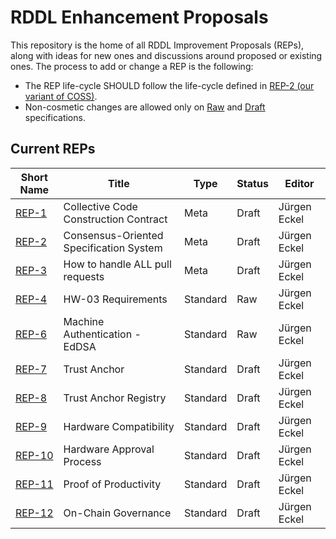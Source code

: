 # RDDL Enhancement Proposals

This repository is the home of all RDDL Improvement Proposals (REPs), along with ideas for new ones and discussions around proposed or existing ones.
The process to add or change a REP is the following:

- The REP life-cycle SHOULD follow the life-cycle defined in [REP-2 (our variant of COSS)](./rep2.md).
- Non-cosmetic changes are allowed only on [Raw](./rep2.md#raw-reps) and [Draft](./rep2.md#draft-reps) specifications.

## Current REPs

Short Name   | Title                                                         | Type     | Status     | Editor
-------------|---------------------------------------------------------------|----------|------------|-------
[REP-1](rep1.md)   | Collective Code Construction Contract                   | Meta     | Draft      | Jürgen Eckel
[REP-2](rep2.md)   | Consensus-Oriented Specification System                 | Meta     | Draft      | Jürgen Eckel
[REP-3](rep3.md)   | How to handle ALL pull requests                         | Meta     | Draft      | Jürgen Eckel
[REP-4](rep4.md)   | HW-03 Requirements                                      | Standard | Raw        | Jürgen Eckel
[REP-6](rep6.md)   | Machine Authentication - EdDSA                          | Standard | Raw        | Jürgen Eckel
[REP-7](rep7.md)   | Trust Anchor                                            | Standard | Draft      | Jürgen Eckel
[REP-8](rep8.md)   | Trust Anchor Registry                                   | Standard | Draft      | Jürgen Eckel
[REP-9](rep9.md)   | Hardware Compatibility                                  | Standard | Draft      | Jürgen Eckel
[REP-10](rep10.md) | Hardware Approval Process                               | Standard | Draft      | Jürgen Eckel
[REP-11](rep11.md) | Proof of Productivity                                   | Standard | Draft      | Jürgen Eckel
[REP-12](rep12.md) | On-Chain Governance                                     | Standard | Draft      | Jürgen Eckel
